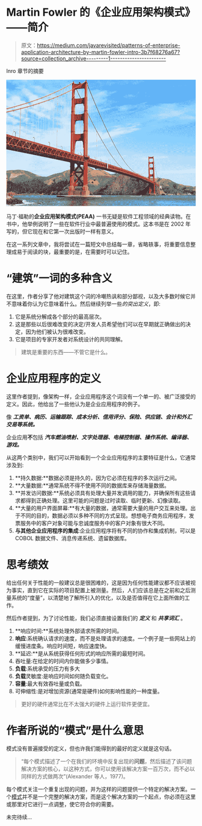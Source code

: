 # Martin Fowler 的《企业应用架构模式》——简介

> 原文：<https://medium.com/javarevisited/patterns-of-enterprise-application-architecture-by-martin-fowler-intro-3b7f68276a67?source=collection_archive---------1----------------------->

Inro 章节的摘要

[![](img/4790927a5501d696442aa08693627cff.png)](https://medium.com/javarevisited/7-best-books-to-learn-design-patterns-for-java-programmers-5627b93eefdb)

马丁·福勒的**企业应用架构模式(PEAA)** 一书无疑是软件工程领域的经典读物。在书中，他举例说明了一些在软件行业中最普遍使用的模式。这本书是在 2002 年写的，但它现在和它第一次出版时一样有意义。

在这一系列文章中，我将尝试在一篇短文中总结每一章，省略轶事，将重要信息整理成易于阅读的块，最重要的是，在需要时可以记住。

# “建筑”一词的多种含义

在这里，作者分享了他对建筑这个词的冷嘲热讽和部分鄙视，以及大多数时候它并不意味着你认为它意味着什么。然后继续列举一些*的突出定义*，即:

1.  它是系统分解成各个部分的最高层次。
2.  这是那些以后很难改变的决定/开发人员希望他们可以在早期就正确做出的决定，因为他们被认为很难改变。
3.  它是项目的专家开发者对系统设计的共同理解。

> 建筑是重要的东西——不管它是什么。

# 企业应用程序的定义

这里作者提到，像架构一样，企业应用程序这个词没有一个单一的、被广泛接受的定义。因此，他给出了一些他认为是企业应用程序的例子。

像 ***工资单、病历、运输跟踪、成本分析、信用评分、保险、供应链、会计和外汇交易等系统。***

企业应用**不**包括 ***汽车燃油喷射、文字处理器、电梯控制器、操作系统、编译器、游戏。***

从这两个类别中，我们可以开始看到一个企业应用程序的主要特征是什么，它通常涉及到:

1.  **持久数据:**数据必须是持久的，因为它必须在程序的多次运行之间。
2.  **大量数据:**通常系统不得不使用不同的数据库来存储海量数据。
3.  **并发访问数据:**系统必须具有处理大量并发调用的能力，并确保所有这些请求都得到正确处理。这里可能的问题是过时读取、临时更新、幻像读取。
4.  **大量的用户界面屏幕:**有大量的数据，通常需要大量的用户交互来处理。出于不同的目的，数据必须以多种不同的方式呈现。想想电子商务应用程序，发票服务中的客户对象可能与忠诚度服务中的客户对象有很大不同。
5.  **与其他企业应用程序的集成**:企业应用程序将有不同的协作和集成机制，可以是 COBOL 数据文件、消息传递系统、遗留数据库。

# 思考绩效

给出任何关于性能的一般建议总是很困难的，这是因为任何性能建议都不应该被视为事实，直到它在实际的项目配置上被测量。然后，人们应该总是在之前和之后测量系统的“度量”，以清楚地了解所引入的优化，以及是否值得在它上面所做的工作。

然后作者提到，为了讨论性能，我们必须直接设置我们的 ***定义*** 和 ***共享词汇*** 。

1.  **响应时间:**系统处理外部请求所需的时间。
2.  **响应**:系统确认请求的速度，而不是处理请求的速度。一个例子是一些网站上的缓慢进度条。响应时间短，响应速度快。
3.  **延迟:**是从系统获得任何形式的响应所需的最短时间。
4.  吞吐量:在给定的时间内你能做多少事情。
5.  **负载**:系统承受的压力有多大
6.  **负载**灵敏度:是响应时间如何随负载变化。
7.  **容量**:最大有效吞吐量或负载。
8.  可伸缩性:是对增加资源(通常是硬件)如何影响性能的一种度量。

> 更好的硬件通常比在不太强大的硬件上运行软件更便宜。

# 作者所说的“模式”是什么意思

模式没有普遍接受的定义，但也许我们能得到的最好的定义就是这句话。

> “每个模式描述了一个在我们的环境中反复出现的**问题**，然后描述了该问题解决方案的核心，以这种方式，你可以使用该解决方案一百万次，而不必以同样的方式做两次”(Alexander 等人，1977)。

每个模式关注一个重复出现的问题，并为这样的问题提供一个特定的解决方案。一个[模式](/javarevisited/7-best-online-courses-to-learn-object-oriented-design-pattern-in-java-749b6399af59)并不是一个完整的解决方案，而是这个解决方案的一个起点，你必须在这里或那里对它进行一点调整，使它符合你的需要。

未完待续…